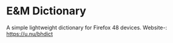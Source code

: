 # E&M Dictionary
A simple lightweight dictionary for Firefox 48 devices.
Website-: https://u.nu/bhdict
